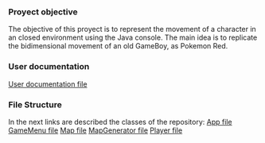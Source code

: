 ### Proyect objective

The objective of this proyect is to represent the movement of a character in an closed environment using the Java console. The main idea is to replicate the bidimensional movement of an old GameBoy, as Pokemon Red.

### User documentation

[User documentation file](userDocumentation/Userdoc.md)

### File Structure

In the next links are described the classes of the repository:
[App file](documentation/App.md)
[GameMenu file](documentation/GameMenu.md)
[Map file](documentation/Map.md)
[MapGenerator file](documentation/MapGenerator.md)
[Player file](documentation/Player.md)
